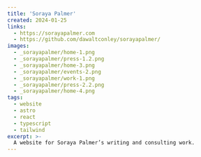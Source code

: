 ```yaml
---
title: 'Soraya Palmer'
created: 2024-01-25
links:
  - https://sorayapalmer.com
  - https://github.com/dawaltconley/sorayapalmer/
images:
  - _sorayapalmer/home-1.png
  - _sorayapalmer/press-1.2.png
  - _sorayapalmer/home-3.png
  - _sorayapalmer/events-2.png
  - _sorayapalmer/work-1.png
  - _sorayapalmer/press-2.2.png
  - _sorayapalmer/home-4.png
tags:
  - website
  - astro
  - react
  - typescript
  - tailwind
excerpt: >-
  A website for Soraya Palmer’s writing and consulting work.
---
```

